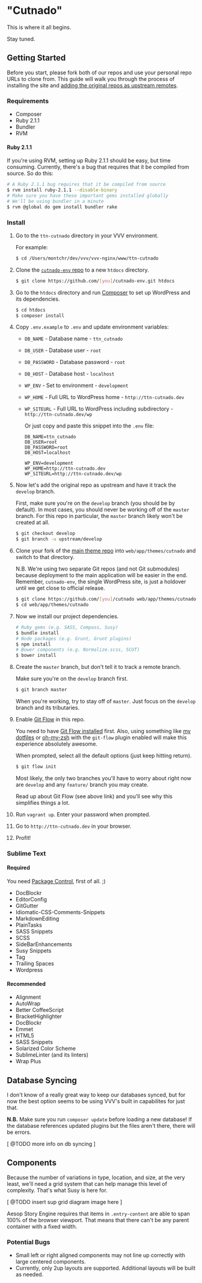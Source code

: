 "Cutnado"
=======

This is where it all begins.

Stay tuned.

## Getting Started

Before you start, please fork both of our repos and use your personal repo URLs
to clone from. This guide will walk you through the process of installing the
site and [adding the original repos as upstream remotes][].

### Requirements

- Composer
- Ruby 2.1.1
- Bundler
- RVM

#### Ruby 2.1.1

If you're using RVM, setting up Ruby 2.1.1 should be easy, but time consuming.
Currently, there's a bug that requires that it be compiled from source. So do
this:

```sh
# A Ruby 2.1.1 bug requires that it be compiled from source
$ rvm install ruby-2.1.1 --disable-binary
# Make sure you have these important gems installed globally
# We'll be using bundler in a minute
$ rvm @global do gem install bundler rake
```

### Install

1. Go to the `ttn-cutnado` directory in your VVV environment.

    For example:

    ```sh
    $ cd /Users/montchr/dev/vvv/vvv-nginx/www/ttn-cutnado
    ```

2. Clone the [`cutnado-env` repo][] to a new `htdocs` directory.

    ```sh
    $ git clone https://github.com/[you]/cutnado-env.git htdocs
    ```

3. Go to the `htdocs` directory and run [Composer][] to set up WordPress and
   its dependencies.

    ```sh
    $ cd htdocs
    $ composer install
    ```

4. Copy `.env.example` to `.env` and update environment variables:

    - `DB_NAME` - Database name - `ttn_cutnado`
    - `DB_USER` - Database user - `root`
    - `DB_PASSWORD` - Database password - `root`
    - `DB_HOST` - Database host - `localhost`
    - `WP_ENV` - Set to environment - `development`
    - `WP_HOME` - Full URL to WordPress home - `http://ttn-cutnado.dev`
    - `WP_SITEURL` - Full URL to WordPress including subdirectory -
    `http://ttn-cutnado.dev/wp`

      Or just copy and paste this snippet into the `.env` file:

      ```
      DB_NAME=ttn_cutnado
      DB_USER=root
      DB_PASSWORD=root
      DB_HOST=localhost

      WP_ENV=development
      WP_HOME=http://ttn-cutnado.dev
      WP_SITEURL=http://ttn-cutnado.dev/wp
      ```

5. Now let's add the original repo as upstream and have it track the `develop`
   branch.

    First, make sure you're on the `develop` branch (you should be by default).
    In most cases, you should never be working off of the `master` branch. For
    this repo in particular, the `master` branch likely won't be created at
    all.

    ```sh
    $ git checkout develop
    $ git branch -u upstream/develop
    ```

6. Clone your fork of the [main theme repo][] into `web/app/themes/cutnado` and
   switch to that directory.

   N.B. We're using two separate Git repos (and not Git submodules) because
   deployment to the main application will be easier in the end. Remember,
   `cutnado-env`, the single WordPress site, is just a holdover until we get
   close to official release.

    ```sh
    $ git clone https://github.com/[you]/cutnado web/app/themes/cutnado
    $ cd web/app/themes/cutnado
    ```

7. Now we install our project dependencies.

    ```sh
    # Ruby gems (e.g. SASS, Compass, Susy)
    $ bundle install
    # Node packages (e.g. Grunt, Grunt plugins)
    $ npm install
    # Bower components (e.g. Normalize.scss, SCUT)
    $ bower install
    ```

8. Create the `master` branch, but don't tell it to track a remote branch.

    Make sure you're on the `develop` branch first.

    ```sh
    $ git branch master
    ```

    When you're working, try to stay off of `master`. Just focus on the
    `develop` branch and its tributaries.

8. Enable [Git Flow][] in this repo.

   You need to have [Git Flow installed][] first. Also, using something like
   [my dotfiles] or [oh-my-zsh] with the `git-flow` plugin enabled will make
   this experience absolutely awesome.

   When prompted, select all the default options (just keep hitting return).

   ```sh
   $ git flow init
   ```

    Most likely, the only two branches you'll have to worry about
    right now are `develop` and any `feature/` branch you may create.

    Read up about Git Flow (see above link) and you'll see why this simplifies
    things a lot.

9. Run `vagrant up`. Enter your password when prompted.

10. Go to `http://ttn-cutnado.dev` in your browser.

11. Profit!

### Sublime Text

#### Required

You need [Package Control][], first of all. ;)

- DocBlockr
- EditorConfig
- GitGutter
- Idiomatic-CSS-Comments-Snippets
- MarkdownEditing
- PlainTasks
- SASS Snippets
- SCSS
- SideBarEnhancements
- Susy Snippets
- Tag
- Trailing Spaces
- Wordpress

#### Recommended

- Alignment
- AutoWrap
- Better CoffeeScript
- BracketHighlighter
- DocBlockr
- Emmet
- HTML5
- SASS Snippets
- Solarized Color Scheme
- SublimeLinter (and its linters)
- Wrap Plus

## Database Syncing

I don't know of a really great way to keep our databases synced, but for now
the best option seems to be using VVV's built in capabilites for just that.

__N.B.__ Make sure you run `composer update` before loading a new database! If
the database references updated plugins but the files aren't there, there will
be errors.

[ @TODO more info on db syncing ]


## Components

Because the number of variations in type, location, and size, at the very
least, we'll need a grid system that can help manage this level of complexity.
That's what Susy is here for.

[ @TODO insert sup grid diagram image here ]

Aesop Story Engine requires that items in `.entry-content` are able to span
100% of the browser viewport. That means that there can't be any parent
container with a fixed width.

### Potential Bugs

- Small left or right aligned components may not line up correctly with large
  centered components.
- Currently, only 2up layouts are supported. Additional layouts will be built
  as needed.

[`cutnado-env` repo]: https://github.com/TheTempleNews/cutnado-env
[Composer]: https://getcomposer.org/doc/00-intro.md#globally
[adding the original repos as upstream remotes]: https://help.github.com/articles/syncing-a-fork
[Git Flow]: http://jeffkreeftmeijer.com/2010/why-arent-you-using-git-flow/
[Git Flow installed]: https://github.com/nvie/gitflow/wiki/Mac-OS-X
[my dotfiles]: https://github.com/montchr/dotfiles/
[oh-my-zsh]: https://github.com/robbyrussell/oh-my-zsh
[main theme repo]: https://github.com/TheTempleNews/cutnado
[Package Control]: https://sublime.wbond.net/
